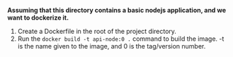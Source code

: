 **Assuming that this directory contains a basic nodejs application, and we want to dockerize it.**

1. Create a Dockerfile in the root of the project directory.
2. Run the `docker build -t api-node:0 .` command to build the image. -t is the name given to the image, and 0 is the tag/version number.
